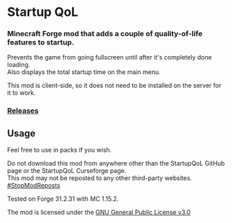 # Startup QoL
### Minecraft Forge mod that adds a couple of quality-of-life features to startup. 

Prevents the game from going fullscreen until after it's completely done loading.<br>
Also displays the total startup time on the main menu.

This mod is client-side, so it does not need to be installed on the server for it to work.

### [Releases](https://github.com/PieKing1215/StartupQoL/releases)

## Usage

Feel free to use in packs if you wish.

Do not download this mod from anywhere other than the StartupQoL GitHub page or the StartupQoL Curseforge page.<br>
This mod may not be reposted to any other third-party websites.<br>
[#StopModReposts](https://stopmodreposts.org)

Tested on Forge 31.2.31 with MC 1.15.2.

The mod is licensed under the [GNU General Public License v3.0](LICENSE.md)
